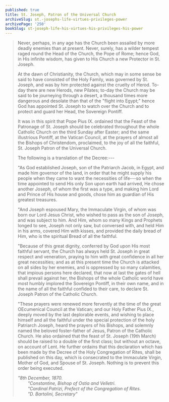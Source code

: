 ```yaml
---
published: true
title: St. Joseph, Patron of the Universal Church
archiveSlug: st.-josephs-life-virtues-privileges-power
archivePage: '250'
bookSlug: st-joseph-life-his-virtues-his-privileges-his-power
---
```


> Never, perhaps, in any age has the Church been assailed by more deadly enemies than at present. Never, surely, has a wilder tempest raged round the Head of the Church, the Pope of Rome; hence God, in His infinite wisdom, has given to His Church a new Protector in St. Joseph.
>
> At the dawn of Christianity, the Church, which may in some sense be said to have consisted of the Holy Family, was governed by St. Joseph, and was by him protected against the cruelty of Herod. To-day there are new Herods, new Pilates; to-day the Church may be said to be journeying through a desert, a thousand times more dangerous and desolate than that of the "flight into Egypt;" hence God has appointed St. Joseph to watch over the Church and to protect and guard her Head, the Sovereign Pontiff.
>
> It was in this spirit that Pope Pius IX. ordained that the Feast of the Patronage of St. Joseph should be celebrated throughout the whole Catholic Church on the third Sunday after Easter; and the same illustrious Pontiff, at the Vatican Council, at the prayers of almost all the Bishops of Christendom, proclaimed, to the joy of all the faithful, St. Joseph Patron of the Universal Church.
>
> The following is a translation of the Decree:---
>
> "As God established Joseph, son of the Patriarch Jacob, in Egypt, and made him governor of the land, in order that he might supply his people when they came to want the necessities of life---so when the time appointed to send His only Son upon earth had arrived, He chose another Joseph, of whom the first was a type, and making him Lord and Prince of His house and goods, chose him as guardian of His greatest treasures.
>
> "And Joseph espoused Mary, the Immaculate Virgin, of whom was born our Lord Jesus Christ, who wished to pass as the son of Joseph, and was subject to him. And Him, whom so many Kings and Prophets longed to see, Joseph not only saw, but conversed with, and held Him in his arms, covered Him with kisses, and provided the daily bread of Him, who is the spiritual Bread of all the faithful.
>
> "Because of this great dignity, conferred by God upon His most faithful servant, the Church has always held St. Joseph in great respect and veneration, praying to him with great confidence in all her great necessities; and as at this present time the Church is attacked on all sides by her enemies, and is oppressed by so many calamities, that impious persons here declared, that now at last the gates of hell shall prevail against her, the Bishops of the whole Catholic world have most humbly implored the Sovereign Pontiff, in their own name, and in the name of all the faithful confided to their care, to declare St. Joseph Patron of the Catholic Church.
>
> "These prayers were renewed more fervently at the time of the great OEcumenical Council at the Vatican; and our Holy Father Pius IX., deeply moved by the last deplorable events, and wishing to place himself and all the faithful under the special protection of the holy Patriarch Joseph, heard the prayers of his Bishops, and solemnly named the beloved foster-father of Jesus, Patron of the Catholic Church. He also ordained that the feast of St. Joseph (19th March) should be raised to a double of the first class; but without an octave, on account of Lent. He further ordains that this declaration which has been made by the Decree of the Holy Congregation of Rites, shall be published on this day, which is consecrated to the Immaculate Virgin, Mother of God, and Spouse of St. Joseph. Nothing is to prevent this order being executed.
>
> *"8th December, 1870.*  
> &nbsp;&nbsp;&nbsp;&nbsp;&nbsp;&nbsp;&nbsp;&nbsp;*"Constantine, Bishop of Ostia and Velletri.*  
> &nbsp;&nbsp;&nbsp;&nbsp;&nbsp;&nbsp;&nbsp;&nbsp;*"Cardinal Patrizi, Prefect of the Congregation of Rites.*  
> &nbsp;&nbsp;&nbsp;&nbsp;&nbsp;&nbsp;&nbsp;&nbsp;*"D. Bartolini, Secretary"*
